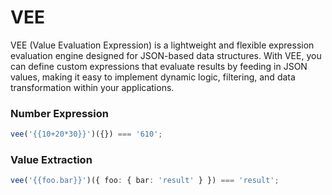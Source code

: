 # VEE

VEE (Value Evaluation Expression) is a lightweight and flexible expression
evaluation engine designed for JSON-based data structures. With VEE, you can
define custom expressions that evaluate results by feeding in JSON values,
making it easy to implement dynamic logic, filtering, and data transformation
within your applications.

### Number Expression

```typescript
vee('{{10+20*30}}')({}) === '610';
```

### Value Extraction

```typescript
vee('{{foo.bar}}')({ foo: { bar: 'result' } }) === 'result';
```
